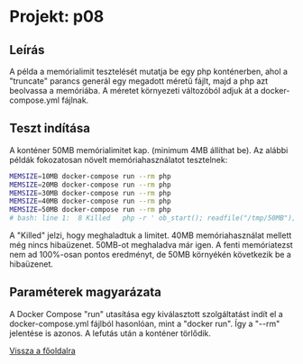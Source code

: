 # Projekt: p08

## Leírás

A példa a memórialimit tesztelését mutatja be egy php konténerben, ahol a "truncate"
parancs generál egy megadott méretű fájlt, majd a php azt beolvassa a memóriába.
A méretet környezeti változóból adjuk át a docker-compose.yml fájlnak.

## Teszt indítása

A konténer 50MB memórialimitet kap. (minimum 4MB állíthat be). 
Az alábbi példák fokozatosan növelt memóriahasználatot tesztelnek:

```bash
MEMSIZE=10MB docker-compose run --rm php
MEMSIZE=20MB docker-compose run --rm php
MEMSIZE=30MB docker-compose run --rm php
MEMSIZE=40MB docker-compose run --rm php
MEMSIZE=50MB docker-compose run --rm php
# bash: line 1:  8 Killed   php -r ' ob_start(); readfile("/tmp/50MB"); ob_clean(); echo (memory_get_peak_usage(true)/1024/1024)." MiB\n"; '
```

A "Killed" jelzi, hogy meghaladtuk a limitet. 40MB memóriahasználat mellett
még nincs hibaüzenet. 50MB-ot meghaladva már igen. A fenti memóriatezst nem ad 100%-osan 
pontos eredményt, de 50MB környékén következik be a hibaüzenet.

## Paraméterek magyarázata

A Docker Compose "run" utasítása egy kiválasztott szolgáltatást indít el a docker-compose.yml fájlból
hasonlóan, mint a "docker run". Így a "--rm" jelentése is azonos. A lefutás után
a konténer törlődik.

[Vissza a főoldalra](../../README.md)